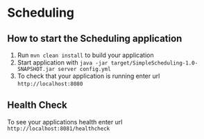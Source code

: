 # Scheduling

How to start the Scheduling application
---

1. Run `mvn clean install` to build your application
1. Start application with `java -jar target/SimpleScheduling-1.0-SNAPSHOT.jar server config.yml`
1. To check that your application is running enter url `http://localhost:8080`

Health Check
---

To see your applications health enter url `http://localhost:8081/healthcheck`
